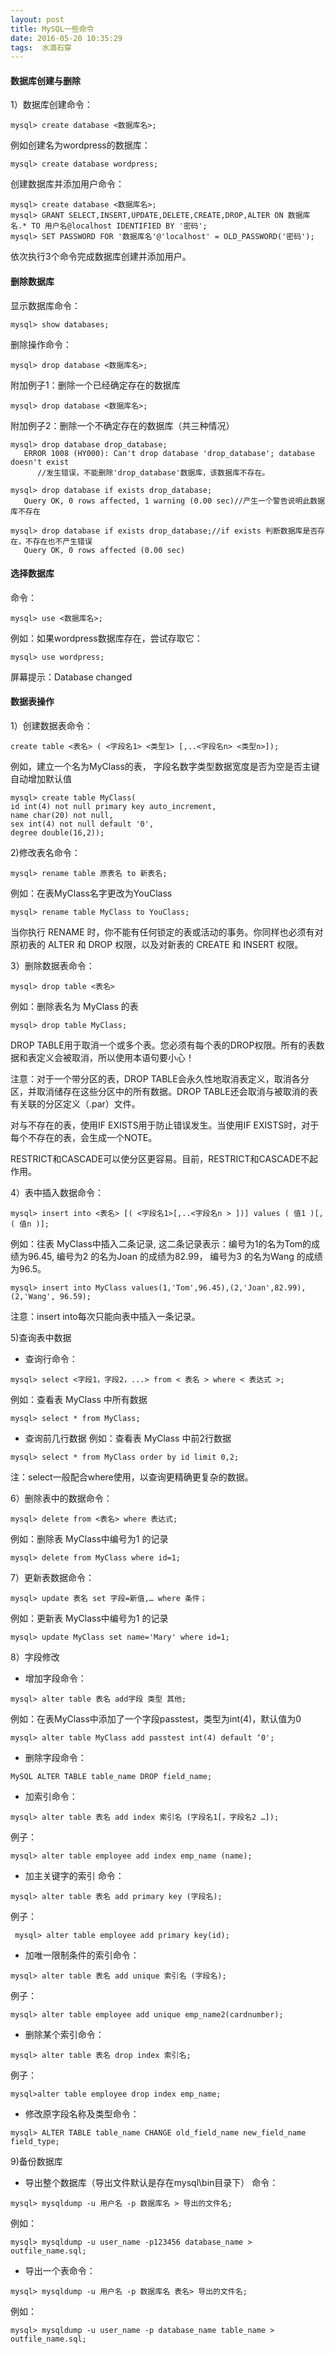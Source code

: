 ```yaml
---
layout: post
title: MySQL一些命令
date: 2016-05-20 10:35:29
tags:  水滴石穿
---
```


#### 数据库创建与删除
1）数据库创建命令：
```
mysql> create database <数据库名>;
```
例如创建名为wordpress的数据库：
```
mysql> create database wordpress;
```
创建数据库并添加用户命令：
```
mysql> create database <数据库名>;
mysql> GRANT SELECT,INSERT,UPDATE,DELETE,CREATE,DROP,ALTER ON 数据库名.* TO 用户名@localhost IDENTIFIED BY '密码';
mysql> SET PASSWORD FOR '数据库名'@'localhost' = OLD_PASSWORD('密码');
```
依次执行3个命令完成数据库创建并添加用户。

#### 删除数据库
显示数据库命令：
```
mysql> show databases;
```
删除操作命令：
```
mysql> drop database <数据库名>;
```
附加例子1：删除一个已经确定存在的数据库
```
mysql> drop database <数据库名>;
```
附加例子2：删除一个不确定存在的数据库（共三种情况）
```
mysql> drop database drop_database;
   ERROR 1008 (HY000): Can't drop database 'drop_database'; database doesn't exist
      //发生错误，不能删除'drop_database'数据库，该数据库不存在。
```
```
mysql> drop database if exists drop_database;
   Query OK, 0 rows affected, 1 warning (0.00 sec)//产生一个警告说明此数据库不存在
```
```
mysql> drop database if exists drop_database;//if exists 判断数据库是否存在，不存在也不产生错误
   Query OK, 0 rows affected (0.00 sec)
```

#### 选择数据库

命令：
```
mysql> use <数据库名>;
```
例如：如果wordpress数据库存在，尝试存取它：
```
mysql> use wordpress;
```
屏幕提示：Database changed
#### 数据表操作
1）创建数据表命令：
```
create table <表名> ( <字段名1> <类型1> [,..<字段名n> <类型n>]);
```
例如，建立一个名为MyClass的表，
字段名数字类型数据宽度是否为空是否主键自动增加默认值 
```
mysql> create table MyClass(
id int(4) not null primary key auto_increment,
name char(20) not null,
sex int(4) not null default '0',
degree double(16,2));
```
2)修改表名命令：
```
mysql> rename table 原表名 to 新表名;
```
例如：在表MyClass名字更改为YouClass
```
mysql> rename table MyClass to YouClass;
```
当你执行 RENAME 时，你不能有任何锁定的表或活动的事务。你同样也必须有对原初表的 ALTER 和 DROP 权限，以及对新表的 CREATE 和 INSERT 权限。

3）删除数据表命令：
```
mysql> drop table <表名>
```
例如：删除表名为 MyClass 的表
```
mysql> drop table MyClass;
```
DROP TABLE用于取消一个或多个表。您必须有每个表的DROP权限。所有的表数据和表定义会被取消，所以使用本语句要小心！

注意：对于一个带分区的表，DROP TABLE会永久性地取消表定义，取消各分区，并取消储存在这些分区中的所有数据。DROP TABLE还会取消与被取消的表有关联的分区定义（.par）文件。

对与不存在的表，使用IF EXISTS用于防止错误发生。当使用IF EXISTS时，对于每个不存在的表，会生成一个NOTE。

RESTRICT和CASCADE可以使分区更容易。目前，RESTRICT和CASCADE不起作用。

4）表中插入数据命令：
```
mysql> insert into <表名> [( <字段名1>[,..<字段名n > ])] values ( 值1 )[, ( 值n )];
```
例如：往表 MyClass中插入二条记录, 这二条记录表示：编号为1的名为Tom的成绩为96.45, 编号为2 的名为Joan 的成绩为82.99， 编号为3 的名为Wang 的成绩为96.5。
```
mysql> insert into MyClass values(1,'Tom',96.45),(2,'Joan',82.99), (2,'Wang', 96.59);
```
注意：insert into每次只能向表中插入一条记录。

5)查询表中数据
* 查询行命令：
```
mysql> select <字段1，字段2，...> from < 表名 > where < 表达式 >;
```
例如：查看表 MyClass 中所有数据
```
mysql> select * from MyClass;
```
* 查询前几行数据
例如：查看表 MyClass 中前2行数据
```
mysql> select * from MyClass order by id limit 0,2;
```
注：select一般配合where使用，以查询更精确更复杂的数据。

6）删除表中的数据命令：
```
mysql> delete from <表名> where 表达式;
```
例如：删除表 MyClass中编号为1 的记录
```
mysql> delete from MyClass where id=1;
```
7）更新表数据命令：
```
mysql> update 表名 set 字段=新值,… where 条件；
```
例如：更新表 MyClass中编号为1 的记录
```
mysql> update MyClass set name='Mary' where id=1;
```
8）字段修改
* 增加字段命令：
```
mysql> alter table 表名 add字段 类型 其他;
```
例如：在表MyClass中添加了一个字段passtest，类型为int(4)，默认值为0
```
mysql> alter table MyClass add passtest int(4) default ‘0';
```
* 删除字段命令：
```
MySQL ALTER TABLE table_name DROP field_name;
```
* 加索引命令：
```
mysql> alter table 表名 add index 索引名 (字段名1[，字段名2 …]);
```
例子： 
```
mysql> alter table employee add index emp_name (name);
```
* 加主关键字的索引
命令：
```
mysql> alter table 表名 add primary key (字段名);
```
例子：
```
 mysql> alter table employee add primary key(id);
```
* 加唯一限制条件的索引命令：
```
mysql> alter table 表名 add unique 索引名 (字段名);
```
例子：
```
mysql> alter table employee add unique emp_name2(cardnumber);
```
* 删除某个索引命令： 
```
mysql> alter table 表名 drop index 索引名;
```
例子： 
```
mysql>alter table employee drop index emp_name;
```
* 修改原字段名称及类型命令：
```
mysql> ALTER TABLE table_name CHANGE old_field_name new_field_name field_type;
```

9)备份数据库
* 导出整个数据库（导出文件默认是存在mysql\bin目录下）
    命令：
```
mysql> mysqldump -u 用户名 -p 数据库名 > 导出的文件名;
```
例如：
```
mysql> mysqldump -u user_name -p123456 database_name > outfile_name.sql;
```
* 导出一个表命令：
```
mysql> mysqldump -u 用户名 -p 数据库名 表名> 导出的文件名;
```
例如：
```
mysql> mysqldump -u user_name -p database_name table_name > outfile_name.sql;
```
